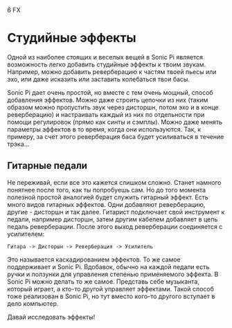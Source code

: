 6 FX

# Студийные эффекты

Одной из наиболее стоящих и веселых вещей в Sonic Pi является возможность легко
добавить студийные эффекты к твоим звукам. Например, можно добавить реверберацию
к частям твоей пьесы или эхо, или даже исказить или заставить колебаться твои
басы.

Sonic Pi дает очень простой, но вместе с тем очень мощный, способ добавления
эффектов. Можно даже строить цепочки из них (таким образом можно пропустить звук
через дисторшн, потом эхо и в конце реверберацию) и настраивать каждый из них по
отдельности при помощи регулировок (прямо как синты и сэмплы). Можно даже менять
параметры эффектов в то время, когда они используются. Так, к примеру, за счет
этого реверберация баса будет усиливаться в течение трэка...

## Гитарные педали

Не переживай, если все это кажется слишком сложно. Станет намного понятнее после
того, как ты попробуешь сам. Но до того момента полезной простой аналогией будет
служить гитарный эффект. Есть много видов гитарных эффектов. Одни добавляют
реверберацию, другие - дисторшн и так далее. Гитарист подключает свой инструмент
к педали, например дисторшн, затем другим кабелем добавляет в цепь педаль
реверберации. После этого выход реверберации соединяется с усилителем:

```
Гитара -> Дисторшн -> Реверберация -> Усилитель
```

Это называется каскадированием эффектов. То же самое поддерживает и Sonic Pi.
Вдобавок, обычно на каждой педали есть ручки и ползунки для управления степенью
применяемого эффекта. В Sonic Pi можно делать то же самое. Представь
себе музыканта, который играет, а кто-то другой управляет эффектами. Такой способ
тоже реализован в Sonic Pi, но тут вместо кого-то другого вступает в дело компьютер.

Давай исследовать эффекты!
